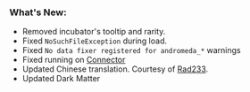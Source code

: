 ### What's New:

* Removed incubator's tooltip and rarity.
* Fixed `NoSuchFileException` during load.
* Fixed `No data fixer registered for andromeda_*` warnings
* Fixed running on [Connector](https://modrinth.com/mod/connector)
* Updated Chinese translation. Courtesy of [Rad233](https://github.com/Rad233).
* Updated Dark Matter